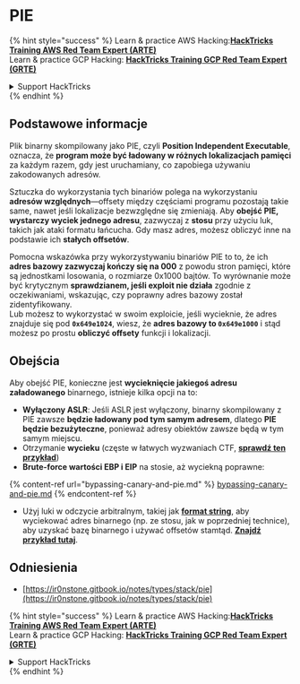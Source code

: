 # PIE

{% hint style="success" %}
Learn & practice AWS Hacking:<img src="/.gitbook/assets/arte.png" alt="" data-size="line">[**HackTricks Training AWS Red Team Expert (ARTE)**](https://training.hacktricks.xyz/courses/arte)<img src="/.gitbook/assets/arte.png" alt="" data-size="line">\
Learn & practice GCP Hacking: <img src="/.gitbook/assets/grte.png" alt="" data-size="line">[**HackTricks Training GCP Red Team Expert (GRTE)**<img src="/.gitbook/assets/grte.png" alt="" data-size="line">](https://training.hacktricks.xyz/courses/grte)

<details>

<summary>Support HackTricks</summary>

* Check the [**subscription plans**](https://github.com/sponsors/carlospolop)!
* **Join the** 💬 [**Discord group**](https://discord.gg/hRep4RUj7f) or the [**telegram group**](https://t.me/peass) or **follow** us on **Twitter** 🐦 [**@hacktricks\_live**](https://twitter.com/hacktricks\_live)**.**
* **Share hacking tricks by submitting PRs to the** [**HackTricks**](https://github.com/carlospolop/hacktricks) and [**HackTricks Cloud**](https://github.com/carlospolop/hacktricks-cloud) github repos.

</details>
{% endhint %}

## Podstawowe informacje

Plik binarny skompilowany jako PIE, czyli **Position Independent Executable**, oznacza, że **program może być ładowany w różnych lokalizacjach pamięci** za każdym razem, gdy jest uruchamiany, co zapobiega używaniu zakodowanych adresów.

Sztuczka do wykorzystania tych binariów polega na wykorzystaniu **adresów względnych**—offsety między częściami programu pozostają takie same, nawet jeśli lokalizacje bezwzględne się zmieniają. Aby **obejść PIE, wystarczy wyciek jednego adresu**, zazwyczaj z **stosu** przy użyciu luk, takich jak ataki formatu łańcucha. Gdy masz adres, możesz obliczyć inne na podstawie ich **stałych offsetów**.

Pomocna wskazówka przy wykorzystywaniu binariów PIE to to, że ich **adres bazowy zazwyczaj kończy się na 000** z powodu stron pamięci, które są jednostkami losowania, o rozmiarze 0x1000 bajtów. To wyrównanie może być krytycznym **sprawdzianem, jeśli exploit nie działa** zgodnie z oczekiwaniami, wskazując, czy poprawny adres bazowy został zidentyfikowany.\
Lub możesz to wykorzystać w swoim exploicie, jeśli wycieknie, że adres znajduje się pod **`0x649e1024`**, wiesz, że **adres bazowy to `0x649e1000`** i stąd możesz po prostu **obliczyć offsety** funkcji i lokalizacji.

## Obejścia

Aby obejść PIE, konieczne jest **wycieknięcie jakiegoś adresu załadowanego** binarnego, istnieje kilka opcji na to:

* **Wyłączony ASLR**: Jeśli ASLR jest wyłączony, binarny skompilowany z PIE zawsze **będzie ładowany pod tym samym adresem**, dlatego **PIE będzie bezużyteczne**, ponieważ adresy obiektów zawsze będą w tym samym miejscu.
* Otrzymanie **wycieku** (częste w łatwych wyzwaniach CTF, [**sprawdź ten przykład**](https://ir0nstone.gitbook.io/notes/types/stack/pie/pie-exploit))
* **Brute-force wartości EBP i EIP** na stosie, aż wyciekną poprawne:

{% content-ref url="bypassing-canary-and-pie.md" %}
[bypassing-canary-and-pie.md](bypassing-canary-and-pie.md)
{% endcontent-ref %}

* Użyj luki w odczycie arbitralnym, takiej jak [**format string**](../../format-strings/), aby wyciekować adres binarnego (np. ze stosu, jak w poprzedniej technice), aby uzyskać bazę binarnego i używać offsetów stamtąd. [**Znajdź przykład tutaj**](https://ir0nstone.gitbook.io/notes/types/stack/pie/pie-bypass).

## Odniesienia

* [https://ir0nstone.gitbook.io/notes/types/stack/pie](https://ir0nstone.gitbook.io/notes/types/stack/pie)

{% hint style="success" %}
Learn & practice AWS Hacking:<img src="/.gitbook/assets/arte.png" alt="" data-size="line">[**HackTricks Training AWS Red Team Expert (ARTE)**](https://training.hacktricks.xyz/courses/arte)<img src="/.gitbook/assets/arte.png" alt="" data-size="line">\
Learn & practice GCP Hacking: <img src="/.gitbook/assets/grte.png" alt="" data-size="line">[**HackTricks Training GCP Red Team Expert (GRTE)**<img src="/.gitbook/assets/grte.png" alt="" data-size="line">](https://training.hacktricks.xyz/courses/grte)

<details>

<summary>Support HackTricks</summary>

* Check the [**subscription plans**](https://github.com/sponsors/carlospolop)!
* **Join the** 💬 [**Discord group**](https://discord.gg/hRep4RUj7f) or the [**telegram group**](https://t.me/peass) or **follow** us on **Twitter** 🐦 [**@hacktricks\_live**](https://twitter.com/hacktricks\_live)**.**
* **Share hacking tricks by submitting PRs to the** [**HackTricks**](https://github.com/carlospolop/hacktricks) and [**HackTricks Cloud**](https://github.com/carlospolop/hacktricks-cloud) github repos.

</details>
{% endhint %}
